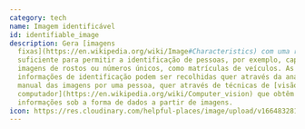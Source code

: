 ```yaml
---
category: tech
name: Imagem identificável
id: identifiable_image
description: Gera [imagens
  fixas](https://en.wikipedia.org/wiki/Image#Characteristics) com uma resolução
  suficiente para permitir a identificação de pessoas, por exemplo, capturando
  imagens de rostos ou números únicos, como matrículas de veículos. As
  informações de identificação podem ser recolhidas quer através da análise
  manual das imagens por uma pessoa, quer através de técnicas de [visão por
  computador](https://en.wikipedia.org/wiki/Computer_vision) que obtêm
  informações sob a forma de dados a partir de imagens.
icon: https://res.cloudinary.com/helpful-places/image/upload/v1664832810/dtpr-icons/tech/yellow/image_d33iap.svg
---
```


